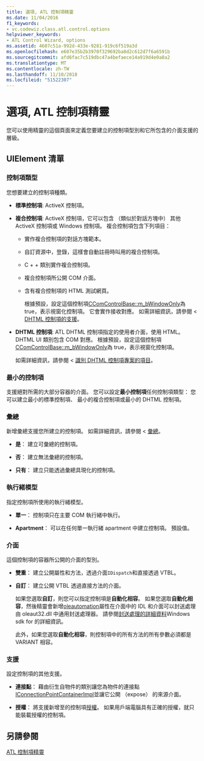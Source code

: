 ```yaml
---
title: 選項, ATL 控制項精靈
ms.date: 11/04/2016
f1_keywords:
- vc.codewiz.class.atl.control.options
helpviewer_keywords:
- ATL Control Wizard, options
ms.assetid: 4607c51a-992d-433e-9281-919c6f519a3d
ms.openlocfilehash: e607e35b2b3970f329692ba8d2c612d7f6a6591b
ms.sourcegitcommit: afd6fac7c519dbc47a4befaece14a919d4e0a8a2
ms.translationtype: MT
ms.contentlocale: zh-TW
ms.lasthandoff: 11/10/2018
ms.locfileid: "51522307"
---
```

# <a name="options-atl-control-wizard"></a>選項, ATL 控制項精靈

您可以使用精靈的這個頁面來定義您要建立的控制項型別和它所包含的介面支援的層級。

## <a name="uielement-list"></a>UIElement 清單

### <a name="control-type"></a>控制項類型

您想要建立的控制項種類。

- **標準控制項**: ActiveX 控制項。

- **複合控制項**: ActiveX 控制項，它可以包含 （類似於對話方塊中） 其他 ActiveX 控制項或 Windows 控制項。 複合控制項包含下列項目：

  - 實作複合控制項的對話方塊範本。

  - 自訂資源中，登錄，這樣會自動註冊時叫用的複合控制項。

  - C + + 類別實作複合控制項。

  - 複合控制項所公開 COM 介面。

  - 含有複合控制項的 HTML 測試網頁。

    根據預設，設定這個控制項[CComControlBase::m_bWindowOnly](../../atl/reference/ccomcontrolbase-class.md#m_bwindowonly)為 true，表示視窗化控制項。 它會實作接收對應。 如需詳細資訊，請參閱 < [DHTML 控制項的支援](../../atl/atl-support-for-dhtml-controls.md)。

- **DHTML 控制項**: ATL DHTML 控制項指定的使用者介面，使用 HTML。 DHTML UI 類別包含 COM 對應。 根據預設，設定這個控制項[CComControlBase::m_bWindowOnly](../../atl/reference/ccomcontrolbase-class.md#m_bwindowonly)為 true，表示視窗化控制項。

   如需詳細資訊，請參閱 <<c0> [ 識別 DHTML 控制項專案的項目](../../atl/identifying-the-elements-of-the-dhtml-control-project.md)。

### <a name="minimal-control"></a>最小的控制項

支援絕對所需的大部分容器的介面。 您可以設定**最小控制項**任何控制項類型： 您可以建立最小的標準控制項、 最小的複合控制項或最小的 DHTML 控制項。

### <a name="aggregation"></a>彙總

新增彙總支援您所建立的控制項。 如需詳細資訊，請參閱 <<c0> [ 彙總](../../atl/aggregation.md)。

- **是**： 建立可彙總的控制項。

- **否**： 建立無法彙總的控制項。

- **只有**： 建立只能透過彙總具現化的控制項。

### <a name="threading-model"></a>執行緒模型

指定控制項所使用的執行緒模型。

- **單一**： 控制項只在主要 COM 執行緒中執行。

- **Apartment**： 可以在任何單一執行緒 apartment 中建立控制項。 預設值。

### <a name="interface"></a>介面

這個控制項的容器所公開的介面的型別。

- **雙重**： 建立公開屬性和方法，透過介面`IDispatch`和直接透過 VTBL。

- **自訂**： 建立公開 VTBL 透過直接方法的介面。

   如果您選取**自訂**，則您可以指定控制項是**自動化相容**。 如果您選取**自動化相容**，然後精靈會新增[oleautomation](../../windows/oleautomation.md)屬性在介面中的 IDL 和介面可以封送處理由 oleaut32.dll 中通用封送處理器。 請參閱[封送處理的詳細資料](/windows/desktop/com/marshaling-details)Windows sdk for 的詳細資訊。

   此外，如果您選取**自動化相容**，則控制項中的所有方法的所有參數必須都是 VARIANT 相容。

### <a name="support"></a>支援

設定控制項的其他支援。

- **連接點**： 藉由衍生自物件的類別讓您為物件的連接點[IConnectionPointContainerImpl](../../atl/reference/iconnectionpointcontainerimpl-class.md)並讓它公開 （expose） 的來源介面。

- **授權**： 將支援新增至的控制項[授權](/windows/desktop/com/licensing)。 如果用戶端電腦具有正確的授權，就只能裝載授權的控制項。

## <a name="see-also"></a>另請參閱

[ATL 控制項精靈](../../atl/reference/atl-control-wizard.md)

